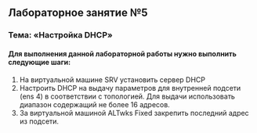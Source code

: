 ## Лабораторное занятие №5
### Тема: «Настройка DHCP»     

#### **Для выполнения данной лабораторной работы нужно выполнить следующие шаги:**  

1.	На виртуальной машине SRV установить сервер DHCP
2.	Настроить DHCP на выдачу параметров для внутренней подсети (ens 4) в соответствии с топологией. Для выдачи использовать диапазон содержащий не более 16 адресов.
3.	За виртуальной машиной ALTwks Fixed закрепить последний адрес из подсети.

